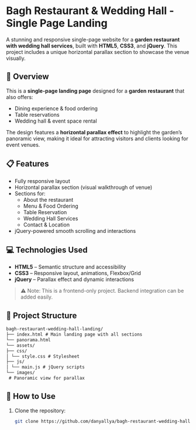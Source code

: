 

# Bagh Restaurant & Wedding Hall - Single Page Landing

A stunning and responsive single-page website for a **garden restaurant with wedding hall services**, built with **HTML5**, **CSS3**, and **jQuery**. This project includes a unique horizontal parallax section to showcase the venue visually.

## 🌿 Overview
This is a **single-page landing page** designed for a **garden restaurant** that also offers:
- Dining experience & food ordering
- Table reservations
- Wedding hall & event space rental

The design features a **horizontal parallax effect** to highlight the garden’s panoramic view, making it ideal for attracting visitors and clients looking for event venues.

## 📋 Features
- Fully responsive layout
- Horizontal parallax section (visual walkthrough of venue)
- Sections for:
  - About the restaurant
  - Menu & Food Ordering
  - Table Reservation
  - Wedding Hall Services
  - Contact & Location
- jQuery-powered smooth scrolling and interactions

## 💻 Technologies Used
- **HTML5** – Semantic structure and accessibility
- **CSS3** – Responsive layout, animations, Flexbox/Grid
- **jQuery** – Parallax effect and dynamic interactions

> ⚠️ Note: This is a frontend-only project. Backend integration can be added easily.

## 📁 Project Structure

```markdown
bagh-restaurant-wedding-hall-landing/
├── index.html # Main landing page with all sections
└── panorama.html
└── assets/
├── css/
│ └── style.css # Stylesheet
├── js/
│ └── main.js # jQuery scripts
└── images/
 # Panoramic view for parallax
```
 
## 🚀 How to Use
1. Clone the repository:
   
   ```bash
   git clone https://github.com/danyallya/bagh-restaurant-wedding-hall-landing.git
   ```
